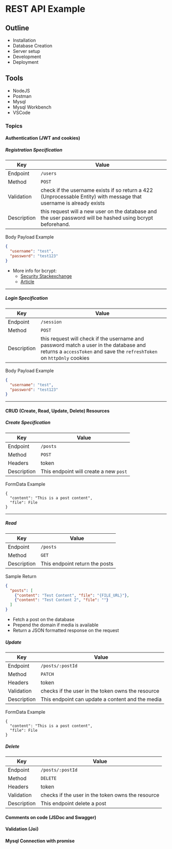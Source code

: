 # REST API Example


## Outline
- Installation
- Database Creation
- Server setup
- Development
- Deployment

## Tools
- NodeJS
- Postman
- Mysql
- Mysql Workbench
- VSCode

### Topics

#### Authentication (JWT and cookies)

##### Registration Specification
| Key |  Value |
| --- | --- |
| Endpoint | `/users` |
| Method | `POST` |
| Validation | check if the username exists if so return a 422 (Unprocessable Entity) with message that username is already exists | 
| Description | this request will a new user on the database and the user password will be hashed using bcrypt beforehand. |

Body Payload Example
```json
{
  "username": "test",
  "password": "test123"
}
```

- More info for bcrypt:
  - [Security Stackexchange](https://security.stackexchange.com/questions/4781/do-any-security-experts-recommend-bcrypt-for-password-storage)
  - [Article](https://codahale.com/how-to-safely-store-a-password/)
<hr>

##### Login Specification
| Key |  Value |
| --- | --- |
| Endpoint | `/session` |
| Method | `POST` |
| Description | this request will check if the username and password match a user in the database and returns a `accessToken` and save the `refreshToken` on `httpOnly` cookies |

Body Payload Example
```json
{
  "username": "test",
  "password": "test123"
}
```

<hr>

#### CRUD (Create, Read, Update, Delete) Resources

##### Create Specification
| Key |  Value |
| --- | --- |
| Endpoint | `/posts` |
| Method | `POST` |
| Headers | token |
| Description | This endpoint will create a new `post` |

FormData Example
```
{
  "content": "This is a post content",
  "file": File
}
```

<hr>

##### Read

| Key |  Value |
| --- | --- |
| Endpoint | `/posts` |
| Method | `GET` |
| Description | This endpoint return the posts |

Sample Return
```json
{
  "posts": [
    {"content": "Test Content", "file": "{FILE_URL}"},
    {"content": "Test Content 2", "file": ""}
  ]
}
```

- Fetch a post on the database
- Prepend the domain if media is available
- Return a JSON formatted response on the request


##### Update

| Key |  Value |
| --- | --- |
| Endpoint | `/posts/:postId` |
| Method | `PATCH` |
| Headers | token |
| Validation | checks if the user in the token owns the resource | 
| Description | This endpoint can update a content and the media |

FormData Example
```
{
  "content": "This is a post content",
  "file": File
}
```

##### Delete

| Key |  Value |
| --- | --- |
| Endpoint | `/posts/:postId` |
| Method | `DELETE` |
| Headers | token |
| Validation | checks if the user in the token owns the resource | 
| Description | This endpoint delete a post |


#### Comments on code (JSDoc and Swagger)
#### Validation (Joi)
#### Mysql Connection with promise






